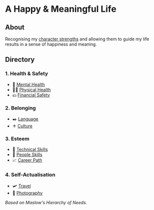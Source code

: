 # A Happy & Meaningful Life

## About

Recognising my [character strengths](bookoflife.md) and allowing them to guide my life results in a sense of happiness and meaning.

## Directory

### 1. Health & Safety
- 🧠 [Mental Health](mentalhealth.md)
- 🏋‍♀️ [Physical Health](physicalhealth.md)
- 💵 [Financial Safety](finance.md)

### 2. Belonging
- ✒️ [Language](language.md)
- ⚜️ [Culture](culture.md)

### 3. Esteem
- 🔬 [Technical Skills](technical.md)
- 👥 [People Skills](people.md)
- 📈 [Career Path](career.md)

### 4. Self-Actualisation
- 🛩 [Travel](travel.md)
- 📸 [Photography](photography.md)

*Based on Maslow's Hierarchy of Needs.*
